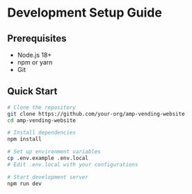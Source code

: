 # Development Setup Guide

## Prerequisites

- Node.js 18+
- npm or yarn
- Git

## Quick Start

```bash
# Clone the repository
git clone https://github.com/your-org/amp-vending-website
cd amp-vending-website

# Install dependencies
npm install

# Set up environment variables
cp .env.example .env.local
# Edit .env.local with your configurations

# Start development server
npm run dev
